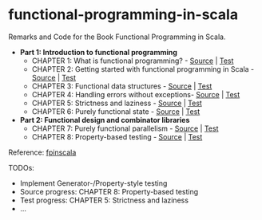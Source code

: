 # functional-programming-in-scala

Remarks and Code for the Book Functional Programming in Scala.

- **Part 1: Introduction to functional programming**
  - CHAPTER 1: What is functional programming? - [Source](./src/main/scala/com/fluency03/fpscala/whatisfp) | [Test](./src/test/scala/com/fluency03/fpscala/whatisfp)
  - CHAPTER 2: Getting started with functional programming in Scala - [Source](./src/main/scala/com/fluency03/fpscala/gettingstarted) | [Test](./src/test/scala/com/fluency03/fpscala/gettingstarted)
  - CHAPTER 3: Functional data structures - [Source](./src/main/scala/com/fluency03/fpscala/datastructures) | [Test](./src/test/scala/com/fluency03/fpscala/datastructures)
  - CHAPTER 4: Handling errors without exceptions- [Source](./src/main/scala/com/fluency03/fpscala/handlingerrors) | [Test](./src/test/scala/com/fluency03/fpscala/handlingerrors)
  - CHAPTER 5: Strictness and laziness - [Source](./src/main/scala/com/fluency03/fpscala/laziness) | [Test](./src/test/scala/com/fluency03/fpscala/laziness)
  - CHAPTER 6: Purely functional state - [Source](./src/main/scala/com/fluency03/fpscala/state) | [Test](./src/test/scala/com/fluency03/fpscala/state)
- **Part 2: Functional design and combinator libraries**
  - CHAPTER 7: Purely functional parallelism - [Source](./src/main/scala/com/fluency03/fpscala/parallelism) | [Test](./src/test/scala/com/fluency03/fpscala/parallelism)
  - CHAPTER 8: Property-based testing - [Source](./src/main/scala/com/fluency03/fpscala/testing) | [Test](./src/test/scala/com/fluency03/fpscala/testing)




Reference: [fpinscala](https://github.com/fpinscala/fpinscala/)


TODOs:
- Implement Generator-/Property-style testing
- Source progress: CHAPTER 8: Property-based testing
- Test progress: CHAPTER 5: Strictness and laziness
- ...


